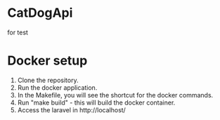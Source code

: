 # CatDogApi
for test


# Docker setup
  1. Clone the repository.
  2. Run the docker application.
  3. In the Makefile, you will see the shortcut for the docker commands.
  4. Run "make build" - this will build the docker container.
  5. Access the laravel in http://localhost/
  
 
